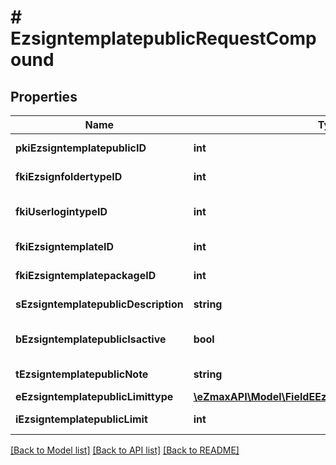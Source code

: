 # # EzsigntemplatepublicRequestCompound

## Properties

Name | Type | Description | Notes
------------ | ------------- | ------------- | -------------
**pkiEzsigntemplatepublicID** | **int** | The unique ID of the Ezsigntemplatepublic | [optional]
**fkiEzsignfoldertypeID** | **int** | The unique ID of the Ezsignfoldertype. |
**fkiUserlogintypeID** | **int** | The unique ID of the Userlogintype  Valid values:  |Value|Description|Detail| |-|-|-| |1|**Email Only**|The Ezsignsigner will receive a secure link by email| |2|**Email and phone or SMS**|The Ezsignsigner will receive a secure link by email and will need to authenticate using SMS or Phone call. **Additional fee applies**| |3|**Email and secret question**|The Ezsignsigner will receive a secure link by email and will need to authenticate using a predefined question and answer| |4|**In person only**|The Ezsignsigner will only be able to sign \&quot;In-Person\&quot; and there won&#39;t be any authentication. No email will be sent for invitation to sign. Make sure you evaluate the risk of signature denial and at minimum, we recommend you use a handwritten signature type| |5|**In person with phone or SMS**|The Ezsignsigner will only be able to sign \&quot;In-Person\&quot; and will need to authenticate using SMS or Phone call. No email will be sent for invitation to sign. **Additional fee applies**| |6|**Embedded**|The Ezsignsigner will only be able to sign in the embedded solution. No email will be sent for invitation to sign. **Additional fee applies**|   |7|**Embedded with phone or SMS**|The Ezsignsigner will only be able to sign in the embedded solution and will need to authenticate using SMS or Phone call. No email will be sent for invitation to sign. **Additional fee applies**|   |8|**No validation**|The Ezsignsigner will not receive an email and won&#39;t have to validate his connection using 2 factor. **Additional fee applies**|      |9|**Sms only**|The Ezsignsigner will not receive an email but will will need to authenticate using SMS. **Additional fee applies**| |
**fkiEzsigntemplateID** | **int** | The unique ID of the Ezsigntemplate | [optional]
**fkiEzsigntemplatepackageID** | **int** | The unique ID of the Ezsigntemplatepackage | [optional]
**sEzsigntemplatepublicDescription** | **string** | The description of the Ezsigntemplatepublic |
**bEzsigntemplatepublicIsactive** | **bool** | Whether the ezsigntemplatepublic is active or not |
**tEzsigntemplatepublicNote** | **string** | The note of the Ezsigntemplatepublic |
**eEzsigntemplatepublicLimittype** | [**\eZmaxAPI\Model\FieldEEzsigntemplatepublicLimittype**](FieldEEzsigntemplatepublicLimittype.md) |  |
**iEzsigntemplatepublicLimit** | **int** | The limit of the Ezsigntemplatepublic |

[[Back to Model list]](../../README.md#models) [[Back to API list]](../../README.md#endpoints) [[Back to README]](../../README.md)
